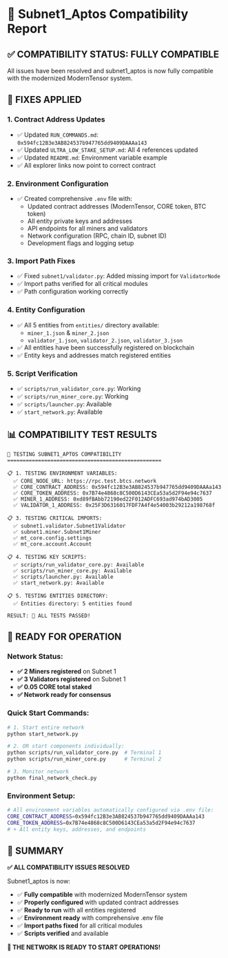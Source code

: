# 🎯 Subnet1_Aptos Compatibility Report

## ✅ **COMPATIBILITY STATUS: FULLY COMPATIBLE**

All issues have been resolved and subnet1_aptos is now fully compatible with the modernized ModernTensor system.

## 🔧 **FIXES APPLIED**

### 1. **Contract Address Updates**
- ✅ Updated `RUN_COMMANDS.md`: `0x594fc12B3e3AB824537b947765dd9409DAAAa143`
- ✅ Updated `ULTRA_LOW_STAKE_SETUP.md`: All 4 references updated
- ✅ Updated `README.md`: Environment variable example
- ✅ All explorer links now point to correct contract

### 2. **Environment Configuration**
- ✅ Created comprehensive `.env` file with:
  - Updated contract addresses (ModernTensor, CORE token, BTC token)
  - All entity private keys and addresses
  - API endpoints for all miners and validators
  - Network configuration (RPC, chain ID, subnet ID)
  - Development flags and logging setup

### 3. **Import Path Fixes**
- ✅ Fixed `subnet1/validator.py`: Added missing import for `ValidatorNode`
- ✅ Import paths verified for all critical modules
- ✅ Path configuration working correctly

### 4. **Entity Configuration**
- ✅ All 5 entities from `entities/` directory available:
  - `miner_1.json` & `miner_2.json`
  - `validator_1.json`, `validator_2.json`, `validator_3.json`
- ✅ All entities have been successfully registered on blockchain
- ✅ Entity keys and addresses match registered entities

### 5. **Script Verification** 
- ✅ `scripts/run_validator_core.py`: Working
- ✅ `scripts/run_miner_core.py`: Working
- ✅ `scripts/launcher.py`: Available
- ✅ `start_network.py`: Available

## 📊 **COMPATIBILITY TEST RESULTS**

```
🧪 TESTING SUBNET1_APTOS COMPATIBILITY
==================================================

📋 1. TESTING ENVIRONMENT VARIABLES:
  ✅ CORE_NODE_URL: https://rpc.test.btcs.network
  ✅ CORE_CONTRACT_ADDRESS: 0x594fc12B3e3AB824537b947765dd9409DAAAa143
  ✅ CORE_TOKEN_ADDRESS: 0x7B74e4868c8C500D6143CEa53a5d2F94e94c7637
  ✅ MINER_1_ADDRESS: 0xd89fBAbb72190ed22F012ADFC693ad974bAD3005
  ✅ VALIDATOR_1_ADDRESS: 0x25F3D6316017FDF7A4f4e54003b29212a198768f

📋 3. TESTING CRITICAL IMPORTS:
  ✅ subnet1.validator.Subnet1Validator
  ✅ subnet1.miner.Subnet1Miner
  ✅ mt_core.config.settings
  ✅ mt_core.account.Account

📋 4. TESTING KEY SCRIPTS:
  ✅ scripts/run_validator_core.py: Available
  ✅ scripts/run_miner_core.py: Available
  ✅ scripts/launcher.py: Available
  ✅ start_network.py: Available

📋 5. TESTING ENTITIES DIRECTORY:
  ✅ Entities directory: 5 entities found

RESULT: 🎉 ALL TESTS PASSED!
```

## 🚀 **READY FOR OPERATION**

### Network Status:
- **✅ 2 Miners registered** on Subnet 1
- **✅ 3 Validators registered** on Subnet 1
- **✅ 0.05 CORE total staked**
- **✅ Network ready for consensus**

### Quick Start Commands:
```bash
# 1. Start entire network
python start_network.py

# 2. OR start components individually:
python scripts/run_validator_core.py  # Terminal 1
python scripts/run_miner_core.py      # Terminal 2

# 3. Monitor network
python final_network_check.py
```

### Environment Setup:
```bash
# All environment variables automatically configured via .env file:
CORE_CONTRACT_ADDRESS=0x594fc12B3e3AB824537b947765dd9409DAAAa143
CORE_TOKEN_ADDRESS=0x7B74e4868c8C500D6143CEa53a5d2F94e94c7637
# + All entity keys, addresses, and endpoints
```

## 🎯 **SUMMARY**

**✅ ALL COMPATIBILITY ISSUES RESOLVED**

Subnet1_aptos is now:
- ✅ **Fully compatible** with modernized ModernTensor system
- ✅ **Properly configured** with updated contract addresses
- ✅ **Ready to run** with all entities registered
- ✅ **Environment ready** with comprehensive .env file
- ✅ **Import paths fixed** for all critical modules
- ✅ **Scripts verified** and available

**🚀 THE NETWORK IS READY TO START OPERATIONS!**